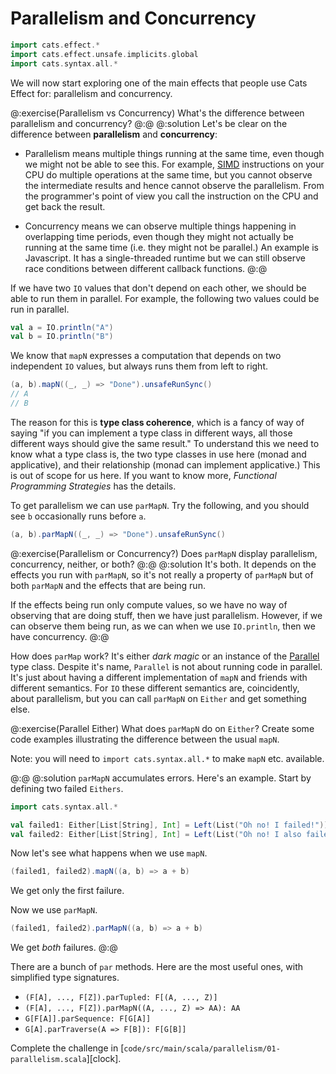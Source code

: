 # Parallelism and Concurrency

```scala mdoc:invisible
import cats.effect.*
import cats.effect.unsafe.implicits.global
import cats.syntax.all.*
```

We will now start exploring one of the main effects that people use Cats Effect for: parallelism and concurrency.

@:exercise(Parallelism vs Concurrency)
What's the difference between parallelism and concurrency?
@:@
@:solution
Let's be clear on the difference between **parallelism** and **concurrency**:

- Parallelism means multiple things running at the same time, even though we might not be able to see this. For example, [SIMD](https://en.wikipedia.org/wiki/Single_instruction,_multiple_data) instructions on your CPU do multiple operations at the same time, but you cannot observe the intermediate results and hence cannot observe the parallelism. From the programmer's point of view you call the instruction on the CPU and get back the result.

- Concurrency means we can observe multiple things happening in overlapping time periods, even though they might not actually be running at the same time (i.e. they might not be parallel.) An example is Javascript. It has a single-threaded runtime but we can still observe race conditions between different callback functions.
@:@

If we have two `IO` values that don't depend on each other, we should be able to run them in parallel.
For example, the following two values could be run in parallel.

```scala mdoc:silent
val a = IO.println("A")
val b = IO.println("B")
```

We know that `mapN` expresses a computation that depends on two independent `IO` values, but always runs them from left to right.

```scala mdoc:silent
(a, b).mapN((_, _) => "Done").unsafeRunSync()
// A
// B
```

The reason for this is **type class coherence**, which is a fancy of way of saying "if you can implement a type class in different ways, all those different ways should give the same result." To understand this we need to know what a type class is, the two type classes in use here (monad and applicative), and their relationship (monad can implement applicative.) This is out of scope for us here. If you want to know more, *Functional Programming Strategies* has the details.

To get parallelism we can use `parMapN`. Try the following, and you should see `b` occasionally runs before `a`.

```scala mdoc:silent
(a, b).parMapN((_, _) => "Done").unsafeRunSync()
```

@:exercise(Parallelism or Concurrency?)
Does `parMapN` display parallelism, concurrency, neither, or both?
@:@
@:solution
It's both. It depends on the effects you run with `parMapN`, so it's not really a property of `parMapN` but of both `parMapN` and the effects that are being run.

If the effects being run only compute values, so we have no way of observing that are doing stuff, then we have just parallelism. However, if we can observe them being run, as we can when we use `IO.println`, then we have concurrency.
@:@


How does `parMap` work? It's either *dark magic* or an instance of the [Parallel](https://typelevel.org/cats/typeclasses/parallel.html) type class. Despite it's name, `Parallel` is not about running code in parallel. It's just about having a different implementation of `mapN` and friends with different semantics. For `IO` these different semantics are, coincidently, about parallelism, but you can call `parMapN` on `Either` and get something else.

@:exercise(Parallel Either)
What does `parMapN` do on `Either`? Create some code examples illustrating the difference between the usual `mapN`.

Note: you will need to `import cats.syntax.all.*` to make `mapN` etc. available.

@:@
@:solution
`parMapN` accumulates errors. Here's an example. Start by defining two failed `Eithers`.

```scala mdoc:silent
import cats.syntax.all.*

val failed1: Either[List[String], Int] = Left(List("Oh no! I failed!"))
val failed2: Either[List[String], Int] = Left(List("Oh no! I also failed!"))
```

Now let's see what happens when we use `mapN`.

```scala mdoc
(failed1, failed2).mapN((a, b) => a + b)
```

We get only the first failure. 

Now we use `parMapN`.

```scala mdoc
(failed1, failed2).parMapN((a, b) => a + b)
```

We get *both* failures.
@:@


There are a bunch of `par` methods. Here are the most useful ones, with simplified type signatures.

* `(F[A], ..., F[Z]).parTupled: F[(A, ..., Z)]`
* `(F[A], ..., F[Z]).parMapN((A, ..., Z) => AA): AA`
* `G[F[A]].parSequence: F[G[A]]`
* `G[A].parTraverse(A => F[B]): F[G[B]]`

Complete the challenge in [`code/src/main/scala/parallelism/01-parallelism.scala`][clock].

[parallelism]: https://github.com/creativescala/cats-effect-tutorial/blob/main/code/src/main/scala/parallelism/01-parallelism.scala
